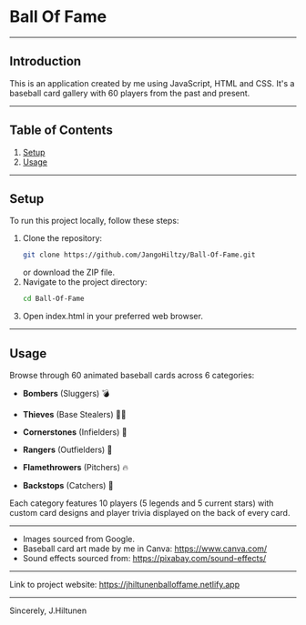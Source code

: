 # Ball Of Fame

---

## Introduction

This is an application created by me using JavaScript, HTML and CSS. It's a baseball card gallery with 60 players from the past and present.

---

## Table of Contents

1. [Setup](#setup)
2. [Usage](#usage)

---

## Setup

To run this project locally, follow these steps:

1. Clone the repository:
   ```bash
   git clone https://github.com/JangoHiltzy/Ball-Of-Fame.git
   ```
   or download the ZIP file.
2. Navigate to the project directory:
   ```bash
   cd Ball-Of-Fame
   ```
3. Open index.html in your preferred web browser.

---

## Usage

Browse through 60 animated baseball cards across 6 categories:

- **Bombers** (Sluggers) 💣

- **Thieves** (Base Stealers) 🦹‍♂️

- **Cornerstones** (Infielders) 🔑

- **Rangers** (Outfielders) 🎯

- **Flamethrowers** (Pitchers) 🔥

- **Backstops** (Catchers) 🧱

Each category features 10 players (5 legends and 5 current stars) with custom card designs and player trivia displayed on the back of every card.

---

- Images sourced from Google.
- Baseball card art made by me in Canva: https://www.canva.com/
- Sound effects sourced from: https://pixabay.com/sound-effects/

---

Link to project website: https://jhiltunenballoffame.netlify.app

---

Sincerely,
J.Hiltunen
